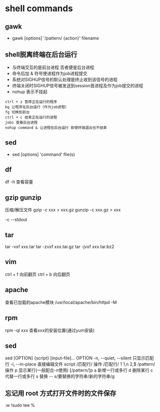 shell commands
==============

gawk
--------------
- gawk [options] '/pattern/ {action}' filename

shell脱离终端在后台运行
-----------------------
- 与终端交互的是前台进程 否者便是后台进程
- 命令后加 & 符号使进程作为job进程提交
- 系统对SIGHUP信号的默认处理是终止收到该信号的进程
- 终端关闭时SIGHUP信号被发送到session首进程及作为job提交的进程
- nohup 表示不挂起 
```
ctrl + z 暂停正在运行的程序
bg 让程序在后台运行（作为job进程）
fg 切换到前台
ctrl + c 结束正在运行的进程
jobs 查看后台进程
nohup command & 让进程在后台运行 即使终端退出也不结束
```
sed
--------------
- sed [options] 'command' flie(s)

df
---------
df -h 查看容量

gzip gunzip
-----------
压缩/解压文件
gzip -c xxx > xxx.gz
gunzip -c xxx.gz > xxx

-c --stdout

tar
---------
tar -vxf xxx.tar
tar -zvxf xxx.tar.gz
tar -jvxf xxx.tar.bz2

vim
--------
ctrl + f 向前翻页
ctrl + b 向后翻页

apache
------------
查看已加载的apache模块
/usr/local/apache/bin/httpd -M


rpm
----------
rpm -ql xxx 查看xxx的安装位置(通过yum安装)

sed
-------
sed [OPTION] {script} [input-file]...
OPTION
    -n, --quiet, --silent 只显示匹配行
    -i, --in-place 直接编辑文件
script
    /匹配行/ 操作
        /匹配行/
            1
            1,n
            2,$
            /pattern/
        操作
            p 显示某行(一般配合-n使用) [/pattern/]p
            a 新增一行或多行
            d 删除某行
            c 代替一行或多行
            s 替换 -- s/要替换的字符串/新的字符串/g

忘记用 root 方式打开文件时的文件保存
-------
:w !sudo tee %
